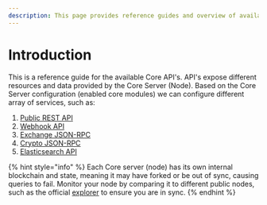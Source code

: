```yaml
---
description: This page provides reference guides and overview of available Core API's
---
```


# Introduction

This is a reference guide for the available Core API's. API's expose different resources and data provided by the Core Server \(Node\). Based on the Core Server configuration \(enabled core modules\) we can configure different array of services, such as:

1. [Public REST API](public-api/getting-started.md)
2. [Webhook API](webhook-api/getting-started.md)
3. [Exchange JSON-RPC](exchange-json-rpc/getting-started.md)
4. [Crypto JSON-RPC](crypto-json-rpc/getting-started.md)
5. [Elasticsearch API](elasticsearch-api/getting-started.md)

{% hint style="info" %}
Each Core server \(node\) has its own internal blockchain and state, meaning it may have forked or be out of sync, causing queries to fail. Monitor your node by comparing it to different public nodes, such as the official [explorer](https://explorer.ark.io:8443/api) to ensure you are in sync.
{% endhint %}

